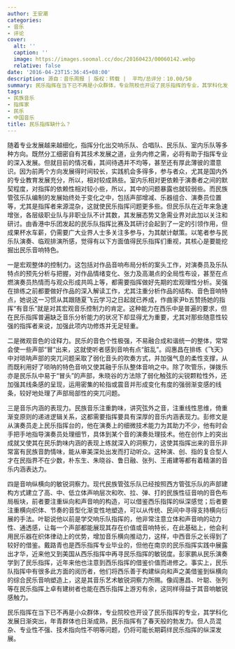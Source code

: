 ```yaml
---
author: 王安潮
categories:
- 音乐
- 评论
cover:
  alt: ''
  caption: ''
  image: https://images.soomal.cc/doc/20160423/00060142.webp
  relative: false
date: '2016-04-23T15:36:45+08:00'
description: 源自：音乐周报 | 版权：转载 |  平均/总评分：10.00/50
summary: 民乐指挥在当下已不再是小众群体，专业院校也开设了民乐指挥的专业，其学科化发展日渐突出，年青群体也日渐成熟，民乐指挥有了春天般的勃发力。但人员混杂、专业性不强、技术指向性不明等问题，仍将可能长期羁绊民乐指挥的纵深发展……
tags:
- 民族音乐
- 指挥家
- 民乐
- 中国音乐
title: 民乐指挥缺什么？
---
```


随着专业发展越来越细化，指挥分化出交响乐队、合唱队、民乐队、室内乐队等多种方向。既然分工细密自有其技术发展之道，业务内修之需，必将有助于指挥专业的深入发展。但就目前的情况看，其间待遇并不均等，甚至还有厚此薄彼的潜意识。因为前两个方向发展得时间较长，实践机会多得多，参与者众，尤其是国内外的专业教育发展充分，所以，相对较成熟些。室内乐相对更依赖于演奏者之间的默契程度，对指挥的依赖性相对较小些，所以，其中的问题暴露也就较弱些。而民族管弦乐队编制的发展始终处于变化之中，包括声部增减、乐器组合、演奏员位置等，尤其是指挥者来源混杂，这就使民乐指挥问题更多些。但民乐队在近年来急速增张，各层级职业队与非职业队不计其数，其发展态势又急需业界对此加以关注和研讨。由香港中乐团发起的民乐队指挥比赛及其研讨会起到了一定的引领作用，但成果杯水车薪，仍需要广大业界人士多关注多参与，为其献计献策。以笔者参与民乐队演奏、临观排演所感，觉得有以下方面值得民乐指挥们重视，其核心是要能挖掘出民乐音响特色。

一是宏观整体的控制力。这包括对作品音响布局分析的案头工作，对演奏员及乐队特点的预先分析与把握，对作品情绪变化、张力及高潮点的全局性布设，甚至在点燃演奏员热情而与观众形成共鸣上等，都需要指挥做好先期的宏观理性分析。吴强在排练之前都要做好作品的深入解读工作，尤其注重分析作品的结构、音色音响特点，她说这一习惯从其跟随夏飞云学习之日起就已养成，作曲家尹b五赞扬她的指挥“有音乐”就是对其宏观音乐控制力的肯定。这种能力在西乐中是普遍的要求，但在民乐指挥普遍缺乏音乐分析能力的状况下却显得尤为重要，尤其对那些随意性较强的指挥者来说，加强此项内功修炼并无足轻重。

二是微观音色的诠释力。民乐的音色个性极强，不易融合成和谐统一的整体，常常会使一些声部“冒”出来，这就使听者感到音响有点“脏乱”。阎惠昌在排练《飞天》中对唢呐声部的突兀问题采取了弱化音头的吹奏方式，并加强气息的柔性支撑，从而既利用好了唢呐的特色音响又使其融于乐队整体音响之中。除了吹管乐，弹拨乐亦是民乐队中易于“冒头”的声部，朱晓谷的方法除了弱化触弦的尖锐颗粒性外，还加强其线条感的呈现，运用密集的轮指或震音并形成变化有度的强弱渐变感的线条，较好地处理了声部局部性的突兀问题。

三是音乐内涵的表现力。民族音乐注重韵味，讲究弦外之音，注重线性思维，倚重渐变原则的递进逻辑关系，这都需要指挥要具有深厚的音乐内涵表现力。彭修文是从演奏员走上民乐指挥台的，他在演奏上的细微技术能力为其助力不少，他有时会手把手地指导演奏员处理细节，具体到某个音的演奏处理技术。他在创作上的突出成就又使其在民乐韵味内涵的表现上练就深入的洞察力，这使其指挥出来的音乐非常富有民族音韵情味，能从审美深处出发而打动听众。这种演、创、指的复合型人才在民指界不在少数，朴东生、朱晓谷、鲁日融、张列、王甫建等都有着精湛的音乐内涵表达力。

四是音响纵横向的敏锐洞察力。现代民族管弦乐队已经按照西方管弦乐队的声部建构方式建立了高、中、低立体声响层次和吹、拉、弹、打的民族性征音响的音色布局板块，前者要注重纵向和声音响的构造，可以借鉴西乐指挥的纵深感觉；后者要注重横向织体、节奏的音型化渐变性地塑造，可以从传统、民间中寻得支持横向衍展的手法。叶聪说他以前是学交响乐队指挥的，他非常注意立体和声音响的动力性、通透感，让每一个声部都能展现其存在价值或音响特长，在此基础上，他会利用民乐器在织体律动上的优势，增加音乐横向推动力，这样，中西音乐之长得到了较好的借鉴。戴路青也是西乐指挥专业毕业的，但他在南京的民乐指挥实践中展露出才华，近来他又到美国从西乐指挥中再寻民乐指挥的敏锐度。彭家鹏从民乐演奏学到了民乐指挥，近年来他也注意到西乐指挥的借鉴价值而进修之。事实上，民乐队指挥中有很多此方面的阅历者，他们将西乐善于构建纵向和声之美借鉴到纵横向的综合民乐音响塑造上，这是其音乐艺术敏锐洞察力所赐。像阎惠昌、叶聪、张列等在民乐指挥上卓有建树者也能在西乐指挥上游刃有余，这同样得益于其音响敏锐感触力。

民乐指挥在当下已不再是小众群体，专业院校也开设了民乐指挥的专业，其学科化发展日渐突出，年青群体也日渐成熟，民乐指挥有了春天般的勃发力。但人员混杂、专业性不强、技术指向性不明等问题，仍将可能长期羁绊民乐指挥的纵深发展。